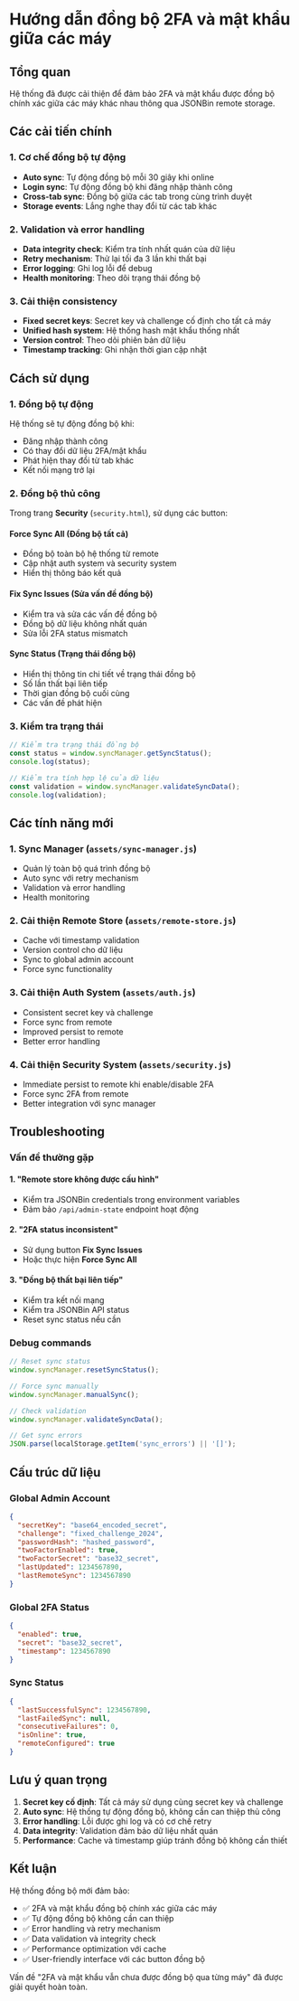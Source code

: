 # Hướng dẫn đồng bộ 2FA và mật khẩu giữa các máy

## Tổng quan

Hệ thống đã được cải thiện để đảm bảo 2FA và mật khẩu được đồng bộ chính xác giữa các máy khác nhau thông qua JSONBin remote storage.

## Các cải tiến chính

### 1. Cơ chế đồng bộ tự động
- **Auto sync**: Tự động đồng bộ mỗi 30 giây khi online
- **Login sync**: Tự động đồng bộ khi đăng nhập thành công
- **Cross-tab sync**: Đồng bộ giữa các tab trong cùng trình duyệt
- **Storage events**: Lắng nghe thay đổi từ các tab khác

### 2. Validation và error handling
- **Data integrity check**: Kiểm tra tính nhất quán của dữ liệu
- **Retry mechanism**: Thử lại tối đa 3 lần khi thất bại
- **Error logging**: Ghi log lỗi để debug
- **Health monitoring**: Theo dõi trạng thái đồng bộ

### 3. Cải thiện consistency
- **Fixed secret keys**: Secret key và challenge cố định cho tất cả máy
- **Unified hash system**: Hệ thống hash mật khẩu thống nhất
- **Version control**: Theo dõi phiên bản dữ liệu
- **Timestamp tracking**: Ghi nhận thời gian cập nhật

## Cách sử dụng

### 1. Đồng bộ tự động
Hệ thống sẽ tự động đồng bộ khi:
- Đăng nhập thành công
- Có thay đổi dữ liệu 2FA/mật khẩu
- Phát hiện thay đổi từ tab khác
- Kết nối mạng trở lại

### 2. Đồng bộ thủ công
Trong trang **Security** (`security.html`), sử dụng các button:

#### **Force Sync All** (Đồng bộ tất cả)
- Đồng bộ toàn bộ hệ thống từ remote
- Cập nhật auth system và security system
- Hiển thị thông báo kết quả

#### **Fix Sync Issues** (Sửa vấn đề đồng bộ)
- Kiểm tra và sửa các vấn đề đồng bộ
- Đồng bộ dữ liệu không nhất quán
- Sửa lỗi 2FA status mismatch

#### **Sync Status** (Trạng thái đồng bộ)
- Hiển thị thông tin chi tiết về trạng thái đồng bộ
- Số lần thất bại liên tiếp
- Thời gian đồng bộ cuối cùng
- Các vấn đề phát hiện

### 3. Kiểm tra trạng thái
```javascript
// Kiểm tra trạng thái đồng bộ
const status = window.syncManager.getSyncStatus();
console.log(status);

// Kiểm tra tính hợp lệ của dữ liệu
const validation = window.syncManager.validateSyncData();
console.log(validation);
```

## Các tính năng mới

### 1. Sync Manager (`assets/sync-manager.js`)
- Quản lý toàn bộ quá trình đồng bộ
- Auto sync với retry mechanism
- Validation và error handling
- Health monitoring

### 2. Cải thiện Remote Store (`assets/remote-store.js`)
- Cache với timestamp validation
- Version control cho dữ liệu
- Sync to global admin account
- Force sync functionality

### 3. Cải thiện Auth System (`assets/auth.js`)
- Consistent secret key và challenge
- Force sync from remote
- Improved persist to remote
- Better error handling

### 4. Cải thiện Security System (`assets/security.js`)
- Immediate persist to remote khi enable/disable 2FA
- Force sync 2FA from remote
- Better integration với sync manager

## Troubleshooting

### Vấn đề thường gặp

#### 1. "Remote store không được cấu hình"
- Kiểm tra JSONBin credentials trong environment variables
- Đảm bảo `/api/admin-state` endpoint hoạt động

#### 2. "2FA status inconsistent"
- Sử dụng button **Fix Sync Issues**
- Hoặc thực hiện **Force Sync All**

#### 3. "Đồng bộ thất bại liên tiếp"
- Kiểm tra kết nối mạng
- Kiểm tra JSONBin API status
- Reset sync status nếu cần

### Debug commands
```javascript
// Reset sync status
window.syncManager.resetSyncStatus();

// Force sync manually
window.syncManager.manualSync();

// Check validation
window.syncManager.validateSyncData();

// Get sync errors
JSON.parse(localStorage.getItem('sync_errors') || '[]');
```

## Cấu trúc dữ liệu

### Global Admin Account
```json
{
  "secretKey": "base64_encoded_secret",
  "challenge": "fixed_challenge_2024",
  "passwordHash": "hashed_password",
  "twoFactorEnabled": true,
  "twoFactorSecret": "base32_secret",
  "lastUpdated": 1234567890,
  "lastRemoteSync": 1234567890
}
```

### Global 2FA Status
```json
{
  "enabled": true,
  "secret": "base32_secret",
  "timestamp": 1234567890
}
```

### Sync Status
```json
{
  "lastSuccessfulSync": 1234567890,
  "lastFailedSync": null,
  "consecutiveFailures": 0,
  "isOnline": true,
  "remoteConfigured": true
}
```

## Lưu ý quan trọng

1. **Secret key cố định**: Tất cả máy sử dụng cùng secret key và challenge
2. **Auto sync**: Hệ thống tự động đồng bộ, không cần can thiệp thủ công
3. **Error handling**: Lỗi được ghi log và có cơ chế retry
4. **Data integrity**: Validation đảm bảo dữ liệu nhất quán
5. **Performance**: Cache và timestamp giúp tránh đồng bộ không cần thiết

## Kết luận

Hệ thống đồng bộ mới đảm bảo:
- ✅ 2FA và mật khẩu đồng bộ chính xác giữa các máy
- ✅ Tự động đồng bộ không cần can thiệp
- ✅ Error handling và retry mechanism
- ✅ Data validation và integrity check
- ✅ Performance optimization với cache
- ✅ User-friendly interface với các button đồng bộ

Vấn đề "2FA và mật khẩu vẫn chưa được đồng bộ qua từng máy" đã được giải quyết hoàn toàn.
